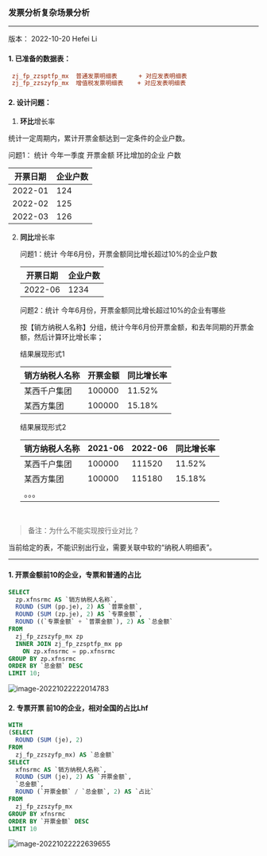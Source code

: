 ### 发票分析复杂场景分析

------

版本： 2022-10-20																																	              Hefei Li

#### 1. 已准备的数据表：

 ```ini
  zj_fp_zzsptfp_mx	普通发票明细表 	 + 对应发表明细表
  zj_fp_zzszyfp_mx	增值税发票明细表    + 对应发表明细表
 ```



#### 2.  设计问题：

1.  **环比**增长率

   统计一定周期内，累计开票金额达到一定条件的企业户数。

   

   问题1： 统计 今年一季度 开票金额 环比增加的企业 户数

   | 开票日期 | 企业户数 |
   | -------- | -------- |
   | 2022-01  | 124      |
   | 2022-02  | 125      |
   | 2022-03  | 126      |
   
   

  2. **同比**增长率

     

     问题1：统计 今年6月份，开票金额同比增长超过10%的企业户数

     | 开票日期 | 企业户数 |
     | -------- | -------- |
     | 2022-06  | 1234     |

     

     问题2：统计 今年6月份，开票金额同比增长超过10%的企业有哪些

     按【销方纳税人名称】分组，统计今年6月份开票金额，和去年同期的开票金额，然后计算环比增长率；
     
     
     
     结果展现形式1
     
     | 销方纳税人名称 | 开票金额 | 同比增长率 |
     | -------------- | -------- | ---------- |
     | 某西千户集团   | 100000   | 11.52%     |
     | 某西方集团     | 100000   | 15.18%     |
     
     
     
     结果展现形式2
     
     | 销方纳税人名称 | 2021-06 | 2022-06 | 同比增长率 |
     | -------------- | ------- | ------- | ---------- |
     | 某西千户集团   | 100000  | 111520  | 11.52%     |
     | 某西方集团     | 100000  | 115180  | 15.18%     |
     | 。。。         |         |         |            |

​     

> 备注：为什么不能实现按行业对比？

当前给定的表，不能识别出行业，需要关联中软的“纳税人明细表”。





------

#### 1. 开票金额前10的企业，专票和普通的占比

```sql
SELECT
  zp.xfnsrmc AS `销方纳税人名称`,
  ROUND (SUM (pp.je), 2) AS `普票金额`,
  ROUND (SUM (zp.je), 2) AS `专票金额`,
  ROUND ((`专票金额` + `普票金额`), 2) AS `总金额`
FROM
  zj_fp_zzszyfp_mx zp
  INNER JOIN zj_fp_zzsptfp_mx pp
    ON zp.xfnsrmc = pp.xfnsrmc
GROUP BY zp.xfnsrmc 
ORDER BY `总金额` DESC
LIMIT 10;

```

![image-20221022222014783](C:\Users\lihefei.360BUYAD\AppData\Roaming\Typora\typora-user-images\image-20221022222014783.png)



#### 2. 专票开票 前10的企业，相对全国的占比Lhf

```sql
WITH
(SELECT
  ROUND (SUM (je), 2)
FROM
  zj_fp_zzszyfp_mx) AS `总金额`
SELECT
  xfnsrmc AS `销方纳税人名称`,
  ROUND (SUM (je), 2) AS `开票金额`,
  `总金额`,
  ROUND (`开票金额` / `总金额`, 2) AS `占比`
FROM
  zj_fp_zzszyfp_mx
GROUP BY xfnsrmc
ORDER BY `开票金额` DESC
LIMIT 10
```

![image-20221022222639655](C:\Users\lihefei.360BUYAD\AppData\Roaming\Typora\typora-user-images\image-20221022222639655.png)